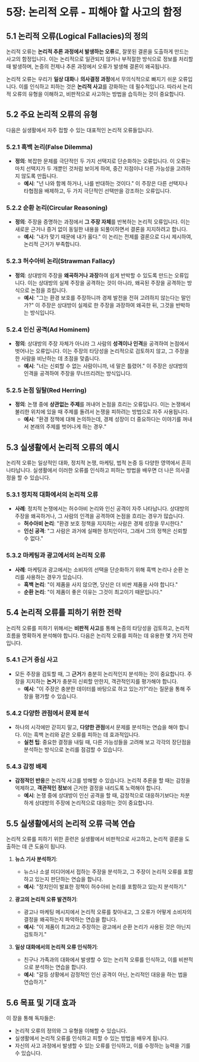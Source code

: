 

# 5장: 논리적 오류 - 피해야 할 사고의 함정

## 5.1 논리적 오류(Logical Fallacies)의 정의

논리적 오류는 **논리적 추론 과정에서 발생하는 오류**로, 잘못된 결론을 도출하게 만드는 사고의 함정입니다. 이는 논리적으로 일관되지 않거나 부적절한 방식으로 정보를 처리할 때 발생하며, 논증의 전제나 추론 과정에서 오류가 발생해 결론이 왜곡됩니다.

논리적 오류는 우리가 **일상 대화**나 **의사결정 과정**에서 무의식적으로 빠지기 쉬운 오류입니다. 이를 인식하고 피하는 것은 **논리적 사고**를 강화하는 데 필수적입니다. 따라서 논리적 오류의 유형을 이해하고, 비판적으로 사고하는 방법을 습득하는 것이 중요합니다.

## 5.2 주요 논리적 오류의 유형

다음은 실생활에서 자주 접할 수 있는 대표적인 논리적 오류들입니다.

### 5.2.1 흑백 논리(False Dilemma)

* **정의**: 복잡한 문제를 극단적인 두 가지 선택지로 단순화하는 오류입니다. 이 오류는 마치 선택지가 두 개뿐인 것처럼 보이게 하여, 중간 지점이나 다른 가능성을 고려하지 않도록 만듭니다.
   * **예시**: "넌 나와 함께 하거나, 나를 반대하는 것이다." 이 주장은 다른 선택지나 타협점을 배제하고, 두 가지 극단적인 선택만을 강조하는 오류입니다.

### 5.2.2 순환 논리(Circular Reasoning)

* **정의**: 주장을 증명하는 과정에서 **그 주장 자체**를 반복하는 논리적 오류입니다. 이는 새로운 근거나 증거 없이 동일한 내용을 되풀이하면서 결론을 지지하려고 합니다.
   * **예시**: "내가 맞기 때문에 내가 옳다." 이 논리는 전제를 결론으로 다시 제시하여, 논리적 근거가 부족합니다.

### 5.2.3 허수아비 논리(Strawman Fallacy)

* **정의**: 상대방의 주장을 **왜곡하거나 과장**하여 쉽게 반박할 수 있도록 만드는 오류입니다. 이는 상대방의 실제 주장을 공격하는 것이 아니라, 왜곡된 주장을 공격하는 방식으로 논점을 흐립니다.
   * **예시**: "그는 환경 보호를 주장하니까 경제 발전을 전혀 고려하지 않는다는 말인가?" 이 주장은 상대방이 실제로 한 주장을 과장하여 왜곡한 뒤, 그것을 반박하는 방식입니다.

### 5.2.4 인신 공격(Ad Hominem)

* **정의**: 상대방의 주장 자체가 아니라 그 사람의 **성격이나 인격**을 공격하여 논점에서 벗어나는 오류입니다. 이는 주장의 타당성을 논리적으로 검토하지 않고, 그 주장을 한 사람을 비난하는 데 초점을 맞춥니다.
   * **예시**: "너는 신뢰할 수 없는 사람이니까, 네 말은 틀렸어." 이 주장은 상대방의 인격을 공격하여 주장을 무너뜨리려는 방식입니다.

### 5.2.5 논점 일탈(Red Herring)

* **정의**: 논쟁 중에 **상관없는 주제**를 꺼내어 논점을 흐리는 오류입니다. 이는 논쟁에서 불리한 위치에 있을 때 주제를 돌려서 논쟁을 피하려는 방법으로 자주 사용됩니다.
   * **예시**: "환경 정책에 대해 논의하는데, 경제 성장이 더 중요하다는 이야기를 꺼내서 본래의 주제를 벗어나게 하는 경우."

## 5.3 실생활에서 논리적 오류의 예시

논리적 오류는 일상적인 대화, 정치적 논쟁, 마케팅, 법적 논증 등 다양한 영역에서 흔히 나타납니다. 실생활에서 이러한 오류를 인식하고 피하는 방법을 배우면 더 나은 의사결정을 할 수 있습니다.

### 5.3.1 정치적 대화에서의 논리적 오류

* **사례**: 정치적 논쟁에서는 허수아비 논리와 인신 공격이 자주 나타납니다. 상대방의 주장을 왜곡하거나, 그 사람의 인격을 공격하여 논점을 흐리는 경우가 많습니다.
   * **허수아비 논리**: "환경 보호 정책을 지지하는 사람은 경제 성장을 무시한다."
   * **인신 공격**: "그 사람은 과거에 실패한 정치인이다, 그래서 그의 정책은 신뢰할 수 없다."

### 5.3.2 마케팅과 광고에서의 논리적 오류

* **사례**: 마케팅과 광고에서는 소비자의 선택을 단순화하기 위해 흑백 논리나 순환 논리를 사용하는 경우가 있습니다.
   * **흑백 논리**: "이 제품을 사지 않으면, 당신은 더 비싼 제품을 사야 합니다."
   * **순환 논리**: "이 제품이 좋은 이유는 그것이 최고이기 때문입니다."

## 5.4 논리적 오류를 피하기 위한 전략

논리적 오류를 피하기 위해서는 **비판적 사고**를 통해 논증의 타당성을 검토하고, 논리적 흐름을 명확하게 분석해야 합니다. 다음은 논리적 오류를 피하는 데 유용한 몇 가지 전략입니다.

### 5.4.1 근거 중심 사고

* 모든 주장을 검토할 때, 그 **근거**가 충분히 논리적인지 분석하는 것이 중요합니다. 주장을 지지하는 **논거**가 충분히 신뢰할 만한지, 객관적인지를 평가해야 합니다.
   * **예시**: "이 주장은 충분한 데이터를 바탕으로 하고 있는가?"라는 질문을 통해 주장을 평가할 수 있습니다.

### 5.4.2 다양한 관점에서 문제 분석

* 하나의 시각에만 갇히지 말고, **다양한 관점**에서 문제를 분석하는 연습을 해야 합니다. 이는 흑백 논리와 같은 오류를 피하는 데 효과적입니다.
   * **실천 팁**: 중요한 결정을 내릴 때, 다른 가능성들을 고려해 보고 각각의 장단점을 분석하는 방식으로 논리를 점검할 수 있습니다.

### 5.4.3 감정 배제

* **감정적인 반응**은 논리적 사고를 방해할 수 있습니다. 논리적 추론을 할 때는 감정을 억제하고, **객관적인 정보**에 근거한 결정을 내리도록 노력해야 합니다.
   * **예시**: 논쟁 중에 상대방이 인신 공격을 할 때, 감정적으로 대응하기보다는 차분하게 상대방의 주장에 논리적으로 대응하는 것이 중요합니다.

## 5.5 실생활에서의 논리적 오류 극복 연습

논리적 오류를 피하기 위한 훈련은 실생활에서 비판적으로 사고하고, 논리적 결론을 도출하는 데 큰 도움이 됩니다.

1. **뉴스 기사 분석하기**:
   * 뉴스나 소셜 미디어에서 접하는 주장을 분석하고, 그 주장이 논리적 오류를 포함하고 있는지 판단하는 연습을 합니다.
   * **예시**: "정치인이 발표한 정책이 허수아비 논리를 포함하고 있는지 분석하기."

2. **광고의 논리적 오류 발견하기**:
   * 광고나 마케팅 메시지에서 논리적 오류를 찾아내고, 그 오류가 어떻게 소비자의 결정을 왜곡하는지 파악하는 연습을 합니다.
   * **예시**: "이 제품이 최고라고 주장하는 광고에서 순환 논리가 사용된 것은 아닌지 검토하기."

3. **일상 대화에서의 논리적 오류 인식하기**:
   * 친구나 가족과의 대화에서 발생할 수 있는 논리적 오류를 인식하고, 이를 비판적으로 분석하는 연습을 합니다.
   * **예시**: "갈등 상황에서 감정적인 인신 공격이 아닌, 논리적인 대응을 하는 법을 연습하기."

## 5.6 목표 및 기대 효과

이 장을 통해 독자들은:
* 논리적 오류의 정의와 그 유형을 이해할 수 있습니다.
* 실생활에서 논리적 오류를 인식하고 피할 수 있는 방법을 배우게 됩니다.
* 자신의 사고 과정에서 발생할 수 있는 오류를 인식하고, 이를 수정하는 능력을 기를 수 있습니다.
